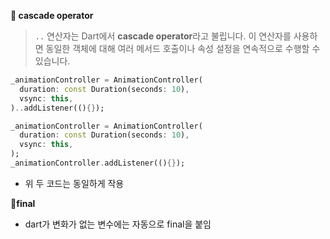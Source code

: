 **📍 cascade operator**

> `..` 연산자는 Dart에서 **cascade operator**라고 불립니다. 이 연산자를 사용하면 동일한 객체에 대해 여러 메서드 호출이나 속성 설정을 연속적으로 수행할 수 있습니다. 

```dart
_animationController = AnimationController(
  duration: const Duration(seconds: 10),
  vsync: this,
)..addListener((){});
```

```dart
_animationController = AnimationController(
  duration: const Duration(seconds: 10),
  vsync: this,
);
_animationController.addListener((){});
```

- 위 두 코드는 동일하게 작용

**📍final**

- dart가 변화가 없는 변수에는 자동으로 final을 붙임

